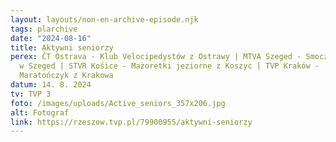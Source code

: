 ```yaml
---
layout: layouts/non-en-archive-episode.njk
tags: plarchive
date: "2024-08-16"
title: Aktywni seniorzy
perex: ČT Ostrava - Klub Velocipedystów z Ostrawy | MTVA Szeged - Smocze Łodzie
  w Szeged | STVR Košice - Mażoretki jeziorne z Koszyc | TVP Kraków -
  Maratończyk z Krakowa
datum: 14. 8. 2024
tv: TVP 3
foto: /images/uploads/Active_seniors_357x206.jpg
alt: Fotograf
link: https://rzeszow.tvp.pl/79900955/aktywni-seniorzy
---
```

